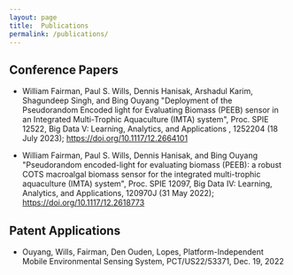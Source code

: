 ```yaml
---
layout: page
title:  Publications
permalink: /publications/
---
```


## Conference Papers

*  William Fairman, Paul S. Wills, Dennis Hanisak, Arshadul Karim, Shagundeep Singh, and Bing Ouyang "Deployment of the Pseudorandom Encoded light for Evaluating Biomass (PEEB) sensor in an Integrated Multi-Trophic Aquaculture (IMTA) system", Proc. SPIE 12522, Big Data V: Learning, Analytics, and Applications , 1252204 (18 July 2023); https://doi.org/10.1117/12.2664101 

*  William Fairman, Paul S. Wills, Dennis Hanisak, and Bing Ouyang "Pseudorandom encoded-light for evaluating biomass (PEEB): a robust COTS macroalgal biomass sensor for the integrated multi-trophic aquaculture (IMTA) system", Proc. SPIE 12097, Big Data IV: Learning, Analytics, and Applications, 120970J (31 May 2022); https://doi.org/10.1117/12.2618773 

## Patent Applications

* Ouyang, Wills, Fairman, Den Ouden, Lopes, Platform-Independent Mobile Environmental Sensing System, PCT/US22/53371, Dec. 19, 2022